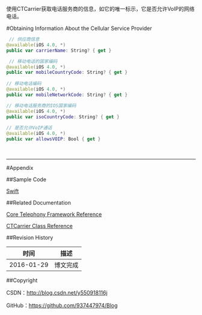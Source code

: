 使用CTCarrier获取电话服务商的信息，如它的唯一标示，它是否允许VoIP的网络电话。

#Obtaining Information About the Cellular Service Provider

```swift
 // 供应商信息
@available(iOS 4.0, *)
public var carrierName: String? { get }

 // 移动电话的国家编码
@available(iOS 4.0, *)
public var mobileCountryCode: String? { get }
    
// 移动电话编码
@available(iOS 4.0, *)
public var mobileNetworkCode: String? { get }

// 移动电话服务商的IOS国家编码
@available(iOS 4.0, *)
public var isoCountryCode: String? { get }
    
// 是否允许VoIP通话
@available(iOS 4.0, *)
public var allowsVOIP: Bool { get }

```

&#160;

----

#Appendix

##Sample Code

[Swift](https://github.com/937447974/Swift)

##Related Documentation

[Core Telephony Framework Reference](https://developer.apple.com/library/ios/documentation/CoreSpotlight/Reference/CoreSpotlight_Framework/index.html)

[CTCarrier Class Reference](https://developer.apple.com/library/ios/documentation/NetworkingInternet/Reference/CTCarrier/index.html)

##Revision History

| 时间 | 描述 |
| ---- | ---- |
| 2016-01-29 | 博文完成 |

##Copyright

CSDN：http://blog.csdn.net/y550918116j

GitHub：https://github.com/937447974/Blog